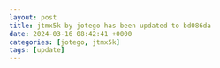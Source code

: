 ```yaml
---
layout: post
title: jtmx5k by jotego has been updated to bd086da
date: 2024-03-16 08:42:41 +0000
categories: [jotego, jtmx5k]
tags: [update]
---
```


